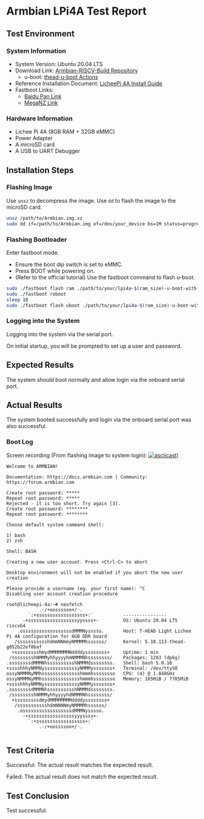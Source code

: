 # Armbian LPi4A Test Report

## Test Environment

### System Information

- System Version: Ubuntu 20.04 LTS 
- Download Link: [Armbian-RISCV-Build Repository](https://github.com/chainsx/armbian-riscv-build/tree/main)
    - u-boot: [thead-u-boot Actions](https://github.com/chainsx/thead-u-boot/actions)
- Reference Installation Document: [LicheePi 4A Install Guide](https://github.com/chainsx/armbian-riscv-build/blob/main/doc/licheepi-4a-install-guide.md)
- Fastboot Links:
    - [Baidu Pan Link](https://pan.baidu.com/e/1xH56ZlewB6UOMlke5BrKWQ)
    - [MegaNZ Link](https://mega.nz/folder/phoQlBTZ#cZeQ3qZ__pDvP94PT3_bGA)

### Hardware Information

- Lichee Pi 4A (8GB RAM + 32GB eMMC)
- Power Adapter
- A microSD card
- A USB to UART Debugger

## Installation Steps

### Flashing Image

Use `unxz` to decompress the image.
Use `dd` to flash the image to the microSD card.

```bash
unxz /path/to/Armbian.img.xz
sudo dd if=/path/to/Armbian.img of=/dev/your_device bs=1M status=progress
```

### Flashing Bootloader

Enter fastboot mode.
- Ensure the boot dip switch is set to eMMC.
- Press BOOT while powering on.
- (Refer to the official tutorial) Use the fastboot command to flash u-boot.

```bash
sudo ./fastboot flash ram ./path/to/your/lpi4a-$(ram_size)-u-boot-with-spl.bin
sudo ./fastboot reboot
sleep 10
sudo ./fastboot flash uboot ./path/to/your/lpi4a-$(ram_size)-u-boot-with-spl.bin
```

### Logging into the System

Logging into the system via the serial port.

On initial startup, you will be prompted to set up a user and password.

## Expected Results

The system should boot normally and allow login via the onboard serial port.

## Actual Results

The system booted successfully and login via the onboard serial port was also successful.

### Boot Log

Screen recording (From flashing image to system login):
[![asciicast](https://asciinema.org/a/CPXNwT3yJUG4wHDKdWGucbHm9.svg)](https://asciinema.org/a/CPXNwT3yJUG4wHDKdWGucbHm9))

```log
Welcome to ARMBIAN! 

Documentation: https://docs.armbian.com | Community: https://forum.armbian.com

Create root password: *****
Repeat root password: *****
Rejected - it is too short. Try again [3].
Create root password: ********
Repeat root password: ********

Choose default system command shell:

1) bash
2) zsh

Shell: BASH

Creating a new user account. Press <Ctrl-C> to abort

Desktop environment will not be enabled if you abort the new user creation

Please provide a username (eg. your first name): ^C
Disabling user account creation procedure

root@licheepi-4a:~# neofetch 
            .-/+oossssoo+/-.                                                                                                    
        `:+ssssssssssssssssss+:`           ---------------- 
      -+ssssssssssssssssssyyssss+-         OS: Ubuntu 20.04 LTS riscv64 
    .ossssssssssssssssssdMMMNysssso.       Host: T-HEAD Light Lichee Pi 4A configuration for 8GB DDR board 
   /ssssssssssshdmmNNmmyNMMMMhssssss/      Kernel: 5.10.113-thead-g052b22ef8baf 
  +ssssssssshmydMMMMMMMNddddyssssssss+     Uptime: 1 min 
 /sssssssshNMMMyhhyyyyhmNMMMNhssssssss/    Packages: 1283 (dpkg) 
.ssssssssdMMMNhsssssssssshNMMMdssssssss.   Shell: bash 5.0.16 
+sssshhhyNMMNyssssssssssssyNMMMysssssss+   Terminal: /dev/ttyS0 
ossyNMMMNyMMhsssssssssssssshmmmhssssssso   CPU: (4) @ 1.848GHz 
ossyNMMMNyMMhsssssssssssssshmmmhssssssso   Memory: 165MiB / 7705MiB 
+sssshhhyNMMNyssssssssssssyNMMMysssssss+
.ssssssssdMMMNhsssssssssshNMMMdssssssss.                           
 /sssssssshNMMMyhhyyyyhdNMMMNhssssssss/                            
  +sssssssssdmydMMMMMMMMddddyssssssss+
   /ssssssssssshdmNNNNmyNMMMMhssssss/
    .ossssssssssssssssssdMMMNysssso.
      -+sssssssssssssssssyyyssss+-
        `:+ssssssssssssssssss+:`
            .-/+oossssoo+/-.


```

## Test Criteria

Successful: The actual result matches the expected result.

Failed: The actual result does not match the expected result.

## Test Conclusion

Test successful.

